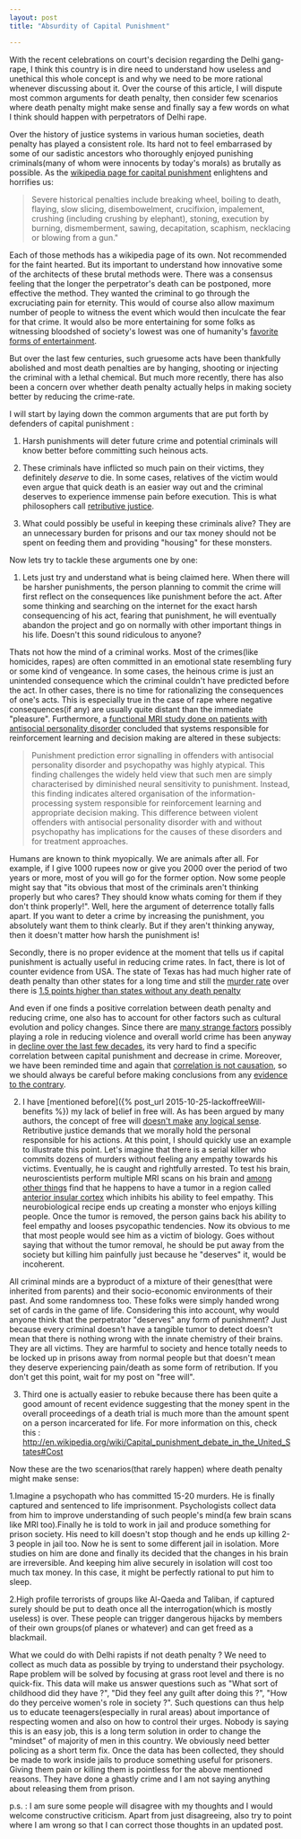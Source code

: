 ```yaml
---
layout: post
title: "Absurdity of Capital Punishment"

---
```



With the recent celebrations on court's decision regarding the Delhi gang-rape, I think this country is in dire need to understand how useless and unethical this whole concept is and why we need to be more rational whenever discussing about it. Over the course of this article, I will dispute most common arguments for death penalty, then consider few scenarios where death penalty might make sense and finally say a few words on what I think should happen with perpetrators of Delhi rape. 

Over the history of justice systems in various human societies, death penalty has played a consistent role. Its hard not to feel embarrased by some of our sadistic ancestors who thoroughly enjoyed punishing criminals(many of whom were innocents by today's morals) as brutally as possible. As the [wikipedia page for capital punishment](https://en.wikipedia.org/wiki/Capital_punishment) enlightens and horrifies us:

>Severe historical penalties include breaking wheel, boiling to death, flaying, slow slicing, disembowelment, crucifixion, impalement, crushing (including crushing by elephant), stoning, execution by burning, dismemberment, sawing, decapitation, scaphism, necklacing or blowing from a gun."

Each of those methods has a wikipedia page of its own. Not recommended for the faint hearted. But its important to understand how innovative some of the architects of these brutal methods were. There was a consensus feeling that the longer the perpetrator's death can be postponed, more effective the method. They wanted the criminal to go through the excruciating pain for eternity. This would of course also allow maximum number of people to witness the event which would then inculcate the fear for that crime. It would also be more entertaining for some folks as witnessing bloodshed of society's lowest was one of humanity's [favorite forms of entertainment](https://en.wikipedia.org/wiki/Gladiator).

But over the last few centuries, such gruesome acts have been thankfully abolished and most death penalties are by hanging, shooting or injecting the criminal with a lethal chemical. But much more recently, there has also been a concern over whether death penalty actually helps in making society better by reducing the crime-rate.


I will start by laying down the common arguments that are put forth by defenders of capital punishment : 

1. Harsh punishments will deter future crime and potential criminals will know better before committing such heinous acts.

2. These criminals have inflicted so much pain on their victims, they definitely *deserve* to die. In some cases, relatives of the victim would even argue that quick death is an easier way out and the criminal deserves to experience immense pain before execution. This is what philosophers call [retributive justice](http://plato.stanford.edu/entries/justice-retributive/).

3. What could possibly be useful in keeping these criminals alive? They are an unnecessary burden for prisons and our tax money should not be spent on feeding them and providing "housing" for these monsters.


Now lets try to tackle these arguments one by one:

1. Lets just try and understand what is being claimed here. When there will be harsher punishments, the person planning to commit the crime will first reflect on the consequences like punishment before the act. After some thinking and searching on the internet for the exact harsh consequencing of his act, fearing that punishment, he will eventually abandon the project and go on normally with other important things in his life. Doesn't this sound ridiculous to anyone?

Thats not how the mind of a criminal works. Most of the crimes(like homicides, rapes) are often committed in an emotional state resembling fury or some kind of vengeance. In some cases, the heinous crime is just an unintended consequence which the criminal couldn't have predicted before the act. In other cases, there is no time for rationalizing the consequences of one's acts. This is especially true in the case of rape where negative consequences(if any) are usually quite distant than the immediate "pleasure". Furthermore, a [functional MRI study done on patients with antisocial personality disorder](http://www.thelancet.com/journals/lanpsy/article/PIIS2215-0366%2814%2900071-6/abstract) concluded that systems responsible for reinforcement learning and decision making are altered in these subjects:

>Punishment prediction error signalling in offenders with antisocial personality disorder and psychopathy was highly atypical. This finding challenges the widely held view that such men are simply characterised by diminished neural sensitivity to punishment. Instead, this finding indicates altered organisation of the information-processing system responsible for reinforcement learning and appropriate decision making. This difference between violent offenders with antisocial personality disorder with and without psychopathy has implications for the causes of these disorders and for treatment approaches.

Humans are known to think myopically. We are animals after all. For example, if I give 1000 rupees now or give you 2000 over the period of two years or more, most of you will go for the former option. Now some people might say that "its obvious that most of the criminals aren't thinking properly but who cares? They should know whats coming for them if they don't think properly!". Well, here the argument of deterrence totally falls apart. If you want to deter a crime by increasing the punishment, you absolutely want them to think clearly. But if they aren't thinking anyway, then it doesn't matter how harsh the punishment is!

Secondly, there is no proper evidence at the moment that tells us if capital punishment is actually useful in reducing crime rates. In fact, there is lot of counter evidence from USA. The state of Texas has had much higher rate of death penalty than other states for a long time and still the [murder rate](http://www.deathpenaltyinfo.org/murder-rates-nationally-and-state) over there is [1.5 points higher than states without any death penalty](http://www.deathpenaltyinfo.org/studies-fbi-preliminary-crime-report-2012)

And even if one finds a positive correlation between death penalty and reducing crime, one also has to account for other factors such as cultural evolution and policy changes.  Since there are [many strange factors](http://www.motherjones.com/environment/2013/01/lead-crime-link-gasoline) possibly playing a role in reducing violence and overall world crime has been anyway in [decline over the last few decades](https://en.wikipedia.org/wiki/The_Better_Angels_of_Our_Nature), its very hard to find a specific correlation between capital punishment and decrease in crime. Moreover, we have been reminded time and again that [correlation is not causation](http://www.gwern.net/Causality), so we should always be careful before making  conclusions from any [evidence to the contrary](http://www.nytimes.com/2007/11/18/us/18deter.html?pagewanted=all). 

2. I have [mentioned before]({% post_url 2015-10-25-lackoffreeWill-benefits %}) my lack of belief in free will. As has been argued by many authors, the concept of free will [doesn't make](http://www.miketuritzin.com/writing/free-will-does-not-make-sense-as-a-concept/) [any logical sense](http://www.pnas.org/content/107/10/4499). Retributive justice demands that we morally hold the personal responsible for his actions.  At this point, I should quickly use an example to illustrate this point. Let's imagine that there is a serial killer who commits dozens of murders without feeling any empathy towards his victims. Eventually, he is caught and rightfully arrested. To test his brain, neuroscientists perform multiple MRI scans on his brain and [among other things](http://rense.com/general21/vio.htm) find that he happens to have a tumor in a region called [anterior insular cortex](http://www.sciencedaily.com/releases/2012/10/121024175240.htm) which inhibits his ability to feel empathy. This neurobiological recipe ends up creating a monster who enjoys killing people. Once the tumor is removed, the person gains back his ability to feel empathy and looses psycopathic tendencies. Now its obvious to me that most people would see him as a victim of biology. Goes without saying that without the tumor removal, he should be put away from the society but killing him painfully just because he "deserves" it, would be incoherent.  

All criminal minds are a byproduct of a mixture of their genes(that were inherited from parents) and their socio-economic environments of their past. And some randomness too. These folks were simply handed wrong set of cards in the game of life. Considering this into account, why would anyone think that the perpetrator "deserves" any form of punishment? Just because every criminal doesn't have a tangible tumor to detect doesn't mean that there is nothing wrong with the innate chemistry of their brains. They are all victims. They are harmful to society and hence totally needs to be locked up in prisons away from normal people but that doesn't mean they deserve experiencing pain/death as some form of retribution. If you don't get this point, wait for my post on "free will".

3. Third one is actually easier to rebuke because there has been quite a good amount of recent evidence suggesting that the money spent in the overall proceedings of a death trial is much more than the amount spent on a person incarcerated for life. For more information on this, check this :
http://en.wikipedia.org/wiki/Capital_punishment_debate_in_the_United_States#Cost

Now these are the two scenarios(that rarely happen) where death penalty might make sense:

1.Imagine a psychopath who has committed 15-20 murders. He is finally captured and sentenced to life imprisonment. Psychologists collect data from him to improve understanding of such people's mind(a few brain scans like MRI too).Finally he is told to work in jail and produce something for prison society. His need to kill doesn't stop though and he ends up killing 2-3 people in jail too. Now he is sent to some different jail in isolation. More studies on him are done and finally its decided that the changes in his brain are irreversible. And keeping him alive securely in isolation will cost too much tax money. In this case, it might be perfectly rational to put him to sleep. 

2.High profile terrorists of groups like Al-Qaeda and Taliban, if captured surely should be put to death once all the interrogation(which is mostly useless) is over. These people can trigger dangerous hijacks by members of their own groups(of planes or whatever) and can get freed as a blackmail. 

  
What we could do with Delhi rapists if not death penalty ?
We need to collect as much data as possible by trying to understand their psychology. Rape problem will be solved by focusing at grass root level and there is no quick-fix. This data will make us answer questions such as "What sort of childhood did they have ?", "Did they feel any guilt after doing this ?", "How do they perceive women's role in society ?". Such questions can thus help us to educate teenagers(especially in rural areas) about importance of respecting women and also on how to control their urges. Nobody is saying this is an easy job, this is a long term solution in order to change the "mindset" of majority of men in this country. We obviously need better policing as a short term fix.
Once the data has been collected, they should be made to work inside jails to produce something useful for prisoners. Giving them pain or killing them is pointless for the above mentioned reasons. They have done a ghastly crime and I am not saying anything about releasing them from prison.	 

p.s. : I am sure some people will disagree with my thoughts and I would welcome constructive criticism. Apart from just disagreeing, also try to point where I am wrong so that I can correct those thoughts in an updated post.  


 


